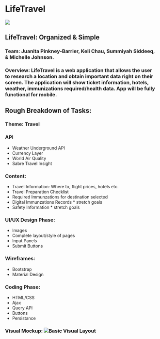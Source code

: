 # LifeTravel

![](https://upload.wikimedia.org/wikipedia/commons/thumb/f/fb/Noun_15537_ccElliotVerhaeren_travel.svg/200px-Noun_15537_ccElliotVerhaeren_travel.svg.png)

## **LifeTravel:** Organized & Simple

### **Team:** Juanita Pinkney-Barrier, Keli Chau, Summiyah Siddeeq, & Michelle Johnson.

### **Overview:** LifeTravel is a web application that allows the user to research a location and obtain important data right on their screen. The application will show ticket information, hotels, weather, immunizations required/health data. App will be fully functional for mobile.

## **Rough Breakdown of Tasks:**

### Theme: Travel

### API
* Weather Underground API
* Currency Layer
* World Air Quality
* Sabre Travel Insight

### Content:

* Travel Information: Where to, flight prices, hotels etc.
* Travel Preparation Checklist
* Required Immunzations for destination selected
* Digital Immunzations Records * stretch goals
* Safety Information * stretch goals

### UI/UX Design Phase:

* Images
* Complete layout/style of pages
* Input Panels
* Submit Buttons

### Wireframes:

* Bootstrap 
* Material Design

### Coding Phase:

* HTML/CSS
* Ajax
* Query API
* Buttons
* Persistance
	
### Visual Mockup: ![Basic Visual Layout](https://github.com/summiyah/travel-app/raw/master/Screen%20Shot%202017-12-04%20at%204.38.12%20PM.png)









